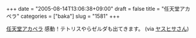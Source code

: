 +++
date = "2005-08-14T13:06:38+09:00"
draft = false
title = "任天堂アカペラ"
categories = ["baka"]
slug = "1581"
+++

<a href="http://www.milkandcookies.com/links/28721/" target="_blank">任天堂アカペラ</a>
感動！テトリスやらゼルダも出てきます。
(via <a href="http://www.yasuhisa.com/could/" target="_blank">ヤスヒサさん</a>)
